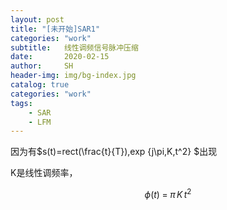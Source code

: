 ```yaml
---
layout: post
title: "[未开始]SAR1"
categories: "work"
subtitle:   线性调频信号脉冲压缩
date:       2020-02-15
author:     SH
header-img: img/bg-index.jpg
catalog: true
categories: "work"
tags: 
    - SAR
    - LFM
---
```


因为有$s(t)=rect(\frac{t}{T})\,exp \{j\pi\,K\,t^2\} $出现

K是线性调频率，

$$\phi(t)\;=\;\pi\,K\,t^2$$



